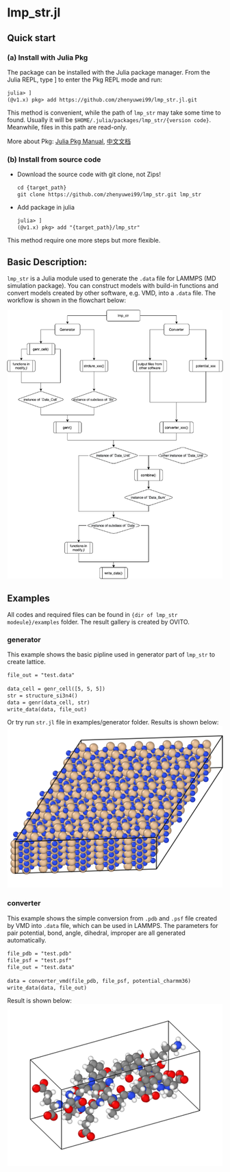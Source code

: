 # lmp_str.jl

## Quick start
### (a) Install with Julia Pkg
The package can be installed with the Julia package manager. From the Julia REPL, type ] to enter the Pkg REPL mode and run:
```julia-repl
julia> ]
(@v1.x) pkg> add https://github.com/zhenyuwei99/lmp_str.jl.git
```
This method is convenient, while the path of `lmp_str` may take some time to found. Usually it will be `$HOME/.julia/packages/lmp_str/{version code}`. Meanwhile, files in this path are read-only.

More about Pkg: [Julia Pkg Manual](https://docs.julialang.org/en/v1/stdlib/Pkg/), [中文文档](https://cn.julialang.org/JuliaZH.jl/latest/stdlib/Pkg/#%E6%B7%BB%E5%8A%A0%E6%9C%AC%E5%9C%B0%E5%8C%85)

### (b) Install from source code
- Download the source code with git clone, not Zips!
  ```
  cd {target_path}
  git clone https://github.com/zhenyuwei99/lmp_str.git lmp_str
  ```
- Add package in julia

  ```julia-repl
  julia> ]
  (@v1.x) pkg> add "{target_path}/lmp_str"
  ```
This method require one more steps but more flexible.

## Basic Description:
`lmp_str` is a Julia module used to generate the `.data` file for LAMMPS (MD simulation package). You can construct models with build-in functions and convert models created by other software, e.g. VMD, into a `.data` file. The workflow is shown in the flowchart below:


<center>

![Flowchart of lmp_str](./images/flowchart.png)

</center>

## Examples
All codes and required files can be found in `{dir of lmp_str modeule}/examples` folder. The result gallery is created by OVITO.

### generator
This example shows the basic pipline used in generator part of `lmp_str` to create lattice.
```julia-repl
file_out = "test.data"

data_cell = genr_cell([5, 5, 5])
str = structure_si3n4()
data = genr(data_cell, str)
write_data(data, file_out)
```
Or try run `str.jl` file in examples/generator folder. Results is shown below:
![result of example in generator folder](images/examples/generator/result.png)

### converter
This example shows the simple conversion from `.pdb` and `.psf` file created by VMD into `.data` file, which can be used in LAMMPS. The parameters for pair potential, bond, angle, dihedral, improper are all generated automatically. 
```julia-repl
file_pdb = "test.pdb"
file_psf = "test.psf"
file_out = "test.data"

data = converter_vmd(file_pdb, file_psf, potential_charmm36)
write_data(data, file_out)
```
Result is shown below:
![result of example in converter folder](images/examples/converter/test.png)
